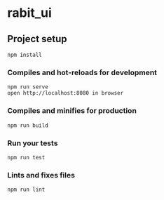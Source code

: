 # rabit_ui

## Project setup
```
npm install
```

### Compiles and hot-reloads for development
```
npm run serve
open http://localhost:8080 in browser
```

### Compiles and minifies for production
```
npm run build
```

### Run your tests
```
npm run test
```

### Lints and fixes files
```
npm run lint
```
